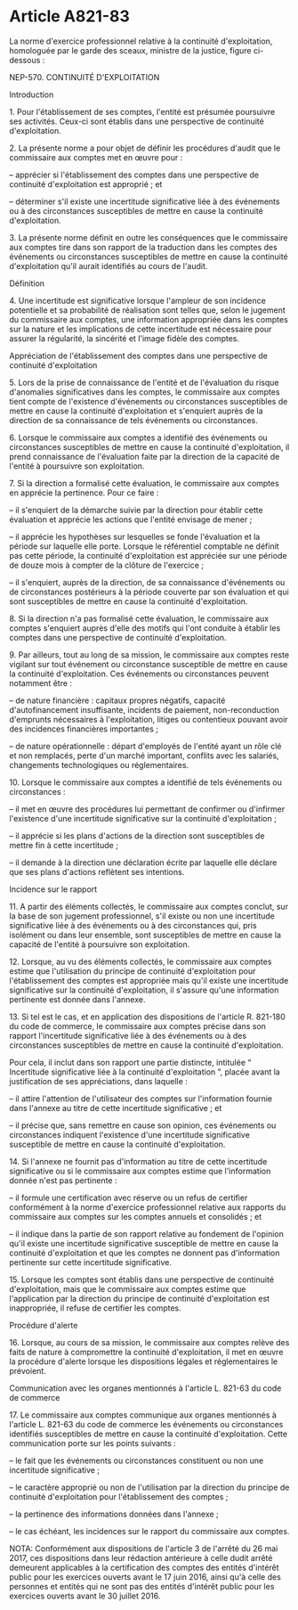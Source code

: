 # Article A821-83

La norme d'exercice professionnel relative à la continuité d'exploitation, homologuée par le garde des sceaux, ministre de la justice, figure ci-dessous :

NEP-570. CONTINUITÉ D'EXPLOITATION

Introduction

1\. Pour l'établissement de ses comptes, l'entité est présumée poursuivre ses activités. Ceux-ci sont établis dans une perspective de continuité d'exploitation.

2\. La présente norme a pour objet de définir les procédures d'audit que le commissaire aux comptes met en œuvre pour :

– apprécier si l'établissement des comptes dans une perspective de continuité d'exploitation est approprié ; et

– déterminer s'il existe une incertitude significative liée à des événements ou à des circonstances susceptibles de mettre en cause la continuité d'exploitation.

3\. La présente norme définit en outre les conséquences que le commissaire aux comptes tire dans son rapport de la traduction dans les comptes des événements ou circonstances susceptibles de mettre en cause la continuité d'exploitation qu'il aurait identifiés au cours de l'audit.

Définition

4\. Une incertitude est significative lorsque l'ampleur de son incidence potentielle et sa probabilité de réalisation sont telles que, selon le jugement du commissaire aux comptes, une information appropriée dans les comptes sur la nature et les implications de cette incertitude est nécessaire pour assurer la régularité, la sincérité et l'image fidèle des comptes.

Appréciation de l'établissement des comptes dans une perspective de continuité d'exploitation

5\. Lors de la prise de connaissance de l'entité et de l'évaluation du risque d'anomalies significatives dans les comptes, le commissaire aux comptes tient compte de l'existence d'événements ou circonstances susceptibles de mettre en cause la continuité d'exploitation et s'enquiert auprès de la direction de sa connaissance de tels événements ou circonstances.

6\. Lorsque le commissaire aux comptes a identifié des événements ou circonstances susceptibles de mettre en cause la continuité d'exploitation, il prend connaissance de l'évaluation faite par la direction de la capacité de l'entité à poursuivre son exploitation.

7\. Si la direction a formalisé cette évaluation, le commissaire aux comptes en apprécie la pertinence. Pour ce faire :

– il s'enquiert de la démarche suivie par la direction pour établir cette évaluation et apprécie les actions que l'entité envisage de mener ;

– il apprécie les hypothèses sur lesquelles se fonde l'évaluation et la période sur laquelle elle porte. Lorsque le référentiel comptable ne définit pas cette période, la continuité d'exploitation est appréciée sur une période de douze mois à compter de la clôture de l'exercice ;

– il s'enquiert, auprès de la direction, de sa connaissance d'événements ou de circonstances postérieurs à la période couverte par son évaluation et qui sont susceptibles de mettre en cause la continuité d'exploitation.

8\. Si la direction n'a pas formalisé cette évaluation, le commissaire aux comptes s'enquiert auprès d'elle des motifs qui l'ont conduite à établir les comptes dans une perspective de continuité d'exploitation.

9\. Par ailleurs, tout au long de sa mission, le commissaire aux comptes reste vigilant sur tout événement ou circonstance susceptible de mettre en cause la continuité d'exploitation. Ces événements ou circonstances peuvent notamment être :

– de nature financière : capitaux propres négatifs, capacité d'autofinancement insuffisante, incidents de paiement, non-reconduction d'emprunts nécessaires à l'exploitation, litiges ou contentieux pouvant avoir des incidences financières importantes ;

– de nature opérationnelle : départ d'employés de l'entité ayant un rôle clé et non remplacés, perte d'un marché important, conflits avec les salariés, changements technologiques ou réglementaires.

10\. Lorsque le commissaire aux comptes a identifié de tels événements ou circonstances :

– il met en œuvre des procédures lui permettant de confirmer ou d'infirmer l'existence d'une incertitude significative sur la continuité d'exploitation ;

– il apprécie si les plans d'actions de la direction sont susceptibles de mettre fin à cette incertitude ;

– il demande à la direction une déclaration écrite par laquelle elle déclare que ses plans d'actions reflètent ses intentions.

Incidence sur le rapport

11\. A partir des éléments collectés, le commissaire aux comptes conclut, sur la base de son jugement professionnel, s'il existe ou non une incertitude significative liée à des événements ou à des circonstances qui, pris isolément ou dans leur ensemble, sont susceptibles de mettre en cause la capacité de l'entité à poursuivre son exploitation.

12\. Lorsque, au vu des éléments collectés, le commissaire aux comptes estime que l'utilisation du principe de continuité d'exploitation pour l'établissement des comptes est appropriée mais qu'il existe une incertitude significative sur la continuité d'exploitation, il s'assure qu'une information pertinente est donnée dans l'annexe.

13\. Si tel est le cas, et en application des dispositions de l'article R. 821-180 du code de commerce, le commissaire aux comptes précise dans son rapport l'incertitude significative liée à des événements ou à des circonstances susceptibles de mettre en cause la continuité d'exploitation.

Pour cela, il inclut dans son rapport une partie distincte, intitulée “ Incertitude significative liée à la continuité d'exploitation ”, placée avant la justification de ses appréciations, dans laquelle :

– il attire l'attention de l'utilisateur des comptes sur l'information fournie dans l'annexe au titre de cette incertitude significative ; et

– il précise que, sans remettre en cause son opinion, ces événements ou circonstances indiquent l'existence d'une incertitude significative susceptible de mettre en cause la continuité d'exploitation.

14\. Si l'annexe ne fournit pas d'information au titre de cette incertitude significative ou si le commissaire aux comptes estime que l'information donnée n'est pas pertinente :

– il formule une certification avec réserve ou un refus de certifier conformément à la norme d'exercice professionnel relative aux rapports du commissaire aux comptes sur les comptes annuels et consolidés ; et

– il indique dans la partie de son rapport relative au fondement de l'opinion qu'il existe une incertitude significative susceptible de mettre en cause la continuité d'exploitation et que les comptes ne donnent pas d'information pertinente sur cette incertitude significative.

15\. Lorsque les comptes sont établis dans une perspective de continuité d'exploitation, mais que le commissaire aux comptes estime que l'application par la direction du principe de continuité d'exploitation est inappropriée, il refuse de certifier les comptes.

Procédure d'alerte

16\. Lorsque, au cours de sa mission, le commissaire aux comptes relève des faits de nature à compromettre la continuité d'exploitation, il met en œuvre la procédure d'alerte lorsque les dispositions légales et réglementaires le prévoient.

Communication avec les organes mentionnés à l'article L. 821-63 du code de commerce

17\. Le commissaire aux comptes communique aux organes mentionnés à l'article L. 821-63 du code de commerce les événements ou circonstances identifiés susceptibles de mettre en cause la continuité d'exploitation. Cette communication porte sur les points suivants :

– le fait que les événements ou circonstances constituent ou non une incertitude significative ;

– le caractère approprié ou non de l'utilisation par la direction du principe de continuité d'exploitation pour l'établissement des comptes ;

– la pertinence des informations données dans l'annexe ;

– le cas échéant, les incidences sur le rapport du commissaire aux comptes.

NOTA:
Conformément aux dispositions de l'article 3 de l'arrêté du 26 mai 2017, ces dispositions dans leur rédaction antérieure à celle dudit arrêté demeurent applicables à la certification des comptes des entités d'intérêt public pour les exercices ouverts avant le 17 juin 2016, ainsi qu'à celle des personnes et entités qui ne sont pas des entités d'intérêt public pour les exercices ouverts avant le 30 juillet 2016.

